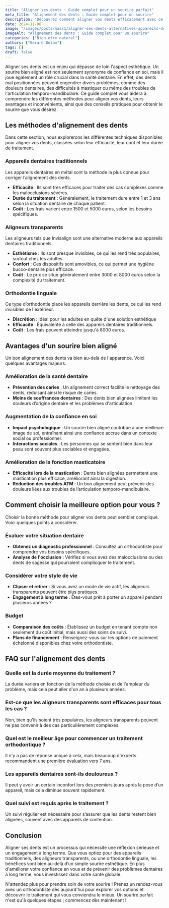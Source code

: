 ```yaml
---
title: "Aligner ses dents : Guide complet pour un sourire parfait"
meta_title: "Alignement des dents : Guide complet pour un sourire"
description: "Découvrez comment aligner vos dents efficacement avec ce guide complet. Conseils, traitements et solutions pour un sourire éclatant."
date: 2024-11-08
image: "/images/posts/mass1/aligner-ses-dents-alternatives-appareils-dentaires.webp"
imageAlt: "Alignement des dents : Guide complet pour un sourire"
categories: ["Bien-etre naturel"]
authors: ["Gerard Delao"]
tags: []
draft: false
---
```


Aligner ses dents est un enjeu qui dépasse de loin l'aspect esthétique. Un sourire bien aligné est non seulement synonyme de confiance en soi, mais il joue également un rôle crucial dans la santé dentaire. En effet, des dents mal positionnées peuvent engendrer divers problèmes, comme des douleurs dentaires, des difficultés à mastiquer ou même des troubles de l'articulation temporo-mandibulaire. Ce guide complet vous aidera à comprendre les différentes méthodes pour aligner vos dents, leurs avantages et inconvénients, ainsi que des conseils pratiques pour obtenir le sourire que vous désirez.

## Les méthodes d'alignement des dents

Dans cette section, nous explorerons les différentes techniques disponibles pour aligner vos dents, classées selon leur efficacité, leur coût et leur durée de traitement.

### Appareils dentaires traditionnels

Les appareils dentaires en métal sont la méthode la plus connue pour corriger l’alignement des dents. 

- **Efficacité** : Ils sont très efficaces pour traiter des cas complexes comme les malocclusions sévères.
- **Durée du traitement** : Généralement, le traitement dure entre 1 et 3 ans selon la situation dentaire de chaque patient.
- **Coût** : Les frais varient entre 1500 et 5000 euros, selon les besoins spécifiques.

### Aligneurs transparents

Les aligneurs tels que Invisalign sont une alternative moderne aux appareils dentaires traditionnels.

- **Esthétisme** : Ils sont presque invisibles, ce qui les rend très populaires, surtout chez les adultes.
- **Confort** : Ces dispositifs sont amovibles, ce qui permet une hygiène bucco-dentaire plus efficace.
- **Coût** : Le prix se situe généralement entre 3000 et 8000 euros selon la complexité du traitement.

### Orthodontie linguale

Ce type d’orthodontie place les appareils derrière les dents, ce qui les rend invisibles de l'extérieur.

- **Discrétion** : Idéal pour les adultes en quête d'une solution esthétique 
- **Efficacité** : Équivalente à celle des appareils dentaires traditionnels.
- **Coût** : Les frais peuvent atteindre jusqu'à 8000 euros.

## Avantages d'un sourire bien aligné

Un bon alignement des dents va bien au-delà de l'apparence. Voici quelques avantages majeurs.

### Amélioration de la santé dentaire

- **Prévention des caries** : Un alignement correct facilite le nettoyage des dents, réduisant ainsi le risque de caries.
- **Moins de souffrances dentaires** : Des dents bien alignées limitent les douleurs d’origine dentaire et les problèmes d'articulation.

### Augmentation de la confiance en soi

- **Impact psychologique** : Un sourire bien aligné contribue à une meilleure image de soi, entraînant ainsi une confiance accrue dans un contexte social ou professionnel.
- **Interactions sociales** : Les personnes qui se sentent bien dans leur peau sont souvent plus sociables et engagées.

### Amélioration de la fonction masticatoire

- **Efficacité lors de la mastication** : Dents bien alignées permettent une mastication plus efficace, améliorant ainsi la digestion.
- **Réduction des troubles ATM** : Un bon alignement peut prévenir des douleurs liées aux troubles de l’articulation temporo-mandibulaire.

## Comment choisir la meilleure option pour vous ?

Choisir la bonne méthode pour aligner vos dents peut sembler compliqué. Voici quelques points à considérer.

### Évaluer votre situation dentaire

- **Obtenez un diagnostic professionnel** : Consultez un orthodontiste pour comprendre vos besoins spécifiques.
- **Analyse de l'occlusion** : Vérifiez si vous avez des malocclusions ou des dents de sagesse qui pourraient complicquer le traitement.

### Considérer votre style de vie

- **Clipser et retirer** : Si vous avez un mode de vie actif, les aligneurs transparents peuvent être plus pratiques.
- **Engagement à long terme** : Êtes-vous prêt à porter un appareil pendant plusieurs années ?

### Budget

- **Comparaison des coûts** : Établissez un budget en tenant compte non seulement du coût initial, mais aussi des soins de suivi.
- **Plans de financement** : Renseignez-vous sur les options de paiement échelonné disponibles chez votre orthodontiste.

## FAQ sur l'alignement des dents

### Quelle est la durée moyenne du traitement ?

La durée variera en fonction de la méthode choisie et de l'ampleur du problème, mais cela peut aller d'un an à plusieurs années.

### Est-ce que les aligneurs transparents sont efficaces pour tous les cas ?

Non, bien qu'ils soient très populaires, les aligneurs transparents peuvent ne pas convenir à des cas particulièrement complexes.

### Quel est le meilleur âge pour commencer un traitement orthodontique ?

Il n'y a pas de réponse unique à cela, mais beaucoup d'experts recommandent une première évaluation vers 7 ans.

### Les appareils dentaires sont-ils douloureux ?

Il peut y avoir un certain inconfort lors des premiers jours après la pose d’un appareil, mais cela diminue souvent rapidement.

### Quel suivi est requis après le traitement ?

Un suivi régulier est nécessaire pour s’assurer que les dents restent bien alignées, souvent avec des appareils de contention.

## Conclusion

Aligner ses dents est un processus qui nécessite une réflexion sérieuse et un engagement à long terme. Que vous optiez pour des appareils traditionnels, des aligneurs transparents, ou une orthodontie linguale, les bénéfices vont bien au-delà d’un simple sourire esthétique. En plus d'améliorer votre confiance en vous et de prévenir des problèmes dentaires à long terme, vous investissez dans votre santé globale. 

N'attendez plus pour prendre soin de votre sourire ! Prenez un rendez-vous avec un orthodontiste dès aujourd'hui pour explorer vos options et découvrir le traitement qui vous conviendra le mieux. Un sourire parfait n'est qu'à quelques étapes ; commencez dès maintenant !

